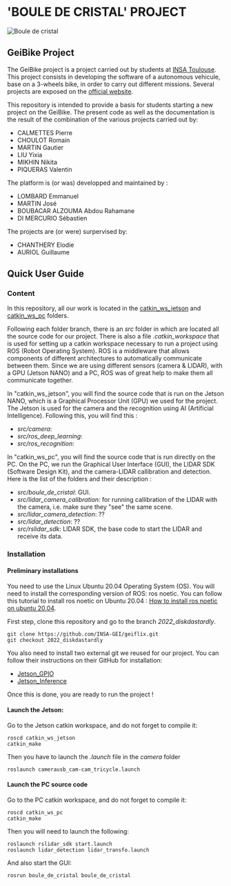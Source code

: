 # 'BOULE DE CRISTAL' PROJECT

![Boule de cristal](https://github.com/INSA-GEI/geiflix/blob/2022_diskdastardly/documentation/Boule_de_cristal.jpg)

## GeiBike Project

The GeiBike project is a project carried out by students at [INSA Toulouse](http://www.insa-toulouse.fr/fr/index.html). This project consists in developing the software of a autonomous vehicule, base on a 3-wheels bike, in order to carry out different missions. Several projects are exposed on the [official website](https://sites.google.com/site/projetsecinsa/).

This repository is intended to provide a basis for students starting a new project on the GeiBike. The present code as well as the documentation is the result of the combination of the various projects carried out by:

* CALMETTES Pierre
* CHOULOT Romain
* MARTIN Gautier
* LIU Yixia
* MIKHIN Nikita
* PIQUERAS Valentin

The platform is (or was) developped and maintained by :

* LOMBARD Emmanuel
* MARTIN José
* BOUBACAR ALZOUMA Abdou Rahamane 
* DI MERCURIO Sébastien


The projects are (or were) surpervised by:

* CHANTHERY Elodie
* AURIOL Guillaume

## Quick User Guide

### Content
In this repository, all our work is located in the [catkin_ws_jetson](https://github.com/INSA-GEI/geiflix/tree/2022_diskdastardly/catkin_ws_jetson) and [catkin_ws_pc](https://github.com/INSA-GEI/geiflix/tree/2022_diskdastardly/catkin_ws_pc) folders. 

Following each folder branch, there is an *src* folder in which are located all the source code for our project. There is also a file *.catkin_workspace* that is used for setting up a catkin workspace necessary to run a project using ROS (Robot Operating System). ROS is a middleware that allows components of different architectures to automatically communicate between them. Since we are using different sensors (camera & LIDAR), with a GPU (Jetson NANO) and a PC, ROS was of great help to make them all communicate together.

In "catkin_ws_jetson", you will find the source code that is run on the Jetson NANO, which is a Graphical Processor Unit (GPU) we used for the project. The Jetson is used for the camera and the recognition using AI (Artificial Intelligence). Following this, you will find this :
* *src/camera*: 
* *src/ros_deep_learning*: 
* *src/ros_recognition*: 

In "catkin_ws_pc", you will find the source code that is run directly on the PC. On the PC, we run the Graphical User Interface (GUI), the LIDAR SDK (Software Design Kit), and the camera-LIDAR callibration and detection. Here is the list of the folders and their description : 
* *src/boule_de_cristal*: GUI.
* *src/lidar_camera_calibration*: for running callibration of the LIDAR with the camera, i.e. make sure they "see" the same scene.
* *src/lidar_camera_detection*: ??
* *src/lidar_detection*: ??
* *src/rslidar_sdk*: LIDAR SDK, the base code to start the LIDAR and receive its data.

### Installation

#### Preliminary installations 

You need to use the Linux Ubuntu 20.04 Operating System (OS). You will need to install the corresponding version of ROS: ros noetic.
You can follow this tutorial to install ros noetic on Ubuntu 20.04 : [How to install ros noetic on ubuntu 20.04](https://linoxide.com/how-to-install-ros-noetic-on-ubuntu-20-04/).

First step, clone this repository and go to the branch *2022_diskdastardly*.

    git clone https://github.com/INSA-GEI/geiflix.git 
    git checkout 2022_diskdastardly 
    
You also need to install two external git we reused for our project. You can follow their instructions on their GitHub for installation:
* [Jetson_GPIO](https://github.com/NVIDIA/jetson-gpio)
* [Jetson_Inference](https://github.com/dusty-nv/ros_deep_learning.git)

Once this is done, you are ready to run the project !

#### Launch the Jetson:

Go to the Jetson catkin workspace, and do not forget to compile it:

    roscd catkin_ws_jetson
    catkin_make
    
Then you have to launch the *.launch* file in the *camera* folder

    roslaunch camerausb_cam-cam_tricycle.launch


#### Launch the PC source code

Go to the PC catkin workspace, and do not forget to compile it:

    roscd catkin_ws_pc
    catkin_make
    
Then you will need to launch the following:

    roslaunch rslidar_sdk start.launch
    roslaunch lidar_detection lidar_transfo.launch

And also start the GUI:

    rosrun boule_de_cristal boule_de_cristal
